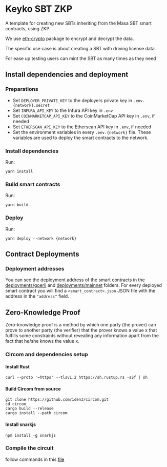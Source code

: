 # Keyko SBT ZKP

A template for creating new SBTs inheriting from the Masa SBT smart contracts, using ZKP.

We use [eth-crypto](https://www.npmjs.com/package/eth-crypto) package to encrypt and decrypt the data.

The specific use case is about creating a SBT with driving license data.

For ease up testing users can mint the SBT as many times as they need

## Install dependencies and deployment

### Preparations

* Set `DEPLOYER_PRIVATE_KEY` to the deployers private key in `.env.{network}.secret`
* Set `INFURA_API_KEY` to the Infura API key in `.env`
* Set `COINMARKETCAP_API_KEY` to the CoinMarketCap API key in `.env`, if needed
* Set `ETHERSCAN_API_KEY` to the Etherscan API key in `.env`, if needed
* Set the environment variables in every `.env.{network}` file. These variables are used to deploy the smart contracts to the network.

### Install dependencies

Run:
```
yarn install
```

### Build smart contracts

Run:
```
yarn build
```

### Deploy

Run:
```
yarn deploy --network {network}
```

## Contract Deployments

### Deployment addresses

You can see the deployment address of the smart contracts in the [deployments/goerli](deployments/goerli) and [deployments/mainnet](deployments/mainnet) folders. For every deployed smart contract you will find a `<smart_contract>.json` JSON file with the address in the `"address"` field.

## Zero-Knowledge Proof

Zero-knowledge proof is a method by which one party (the prover) can prove to another party (the verifier) that the prover knows a value x that fulfills some constraints without revealing any information apart from the fact that he/she knows the value x.

### Circom and dependencies setup

#### Install Rust

```
curl --proto '=https' --tlsv1.2 https://sh.rustup.rs -sSf | sh
```

#### Build Circom from source

```
git clone https://github.com/iden3/circom.git
cd circom
cargo build --release
cargo install --path circom
```

#### Install snarkjs

```
npm install -g snarkjs
```

### Compile the circuit

follow commands in this [file](https://github.com/keyko-io/Keyko-zkSBT/blob/main/commands.md)
